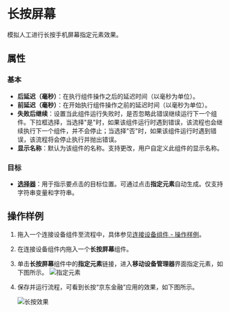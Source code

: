 # 长按屏幕
模拟人工进行长按手机屏幕指定元素效果。

## 属性

### 基本

- **后延迟（毫秒）**：在执行组件操作之后的延迟时间（以毫秒为单位）。
- **前延迟（毫秒）**：在开始执行组件操作之前的延迟时间（以毫秒为单位）。
- **失败后继续**：设置当此组件运行失败时，是否忽略此错误继续运行下一个组件。下拉框选择，当选择"是"时，如果该组件运行时遇到错误，该流程也会继续执行下一个组件，并不会停止；当选择"否"时，如果该组件运行时遇到错误，该流程将会停止执行并抛出错误。
- **显示名称**：默认为该组件的名称。支持更改，用户自定义此组件的显示名称。

### 目标

- **[选择器](../Appendix/Selector.md?_v=v2020.4)**：用于指示要点击的目标位置。可通过点击**指定元素**自动生成。仅支持字符串变量和字符串。

## 操作样例
1. 拖入一个连接设备组件至流程中，具体参见[连接设备组件 - 操作样例](/articles-v2020.4/Activities/PhoneAutomation/MobileConnect.md)。
2. 在连接设备组件内拖入一个**长按屏幕**组件。
3. 单击**长按屏幕**组件中的**指定元素**链接，进入**移动设备管理器**界面指定元素，如下图所示。
   ![指定元素](https://docimages.blob.core.chinacloudapi.cn/images/Activities/locatelongpress20201223.png)

4. 保存并运行流程，可看到长按“京东金融”应用的效果，如下图所示。

   ![长按效果](https://docimages.blob.core.chinacloudapi.cn/images/Activities/longpress20201223.png)